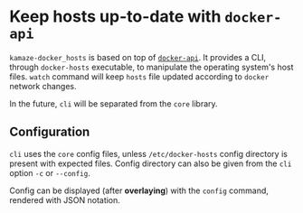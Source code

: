 # Keep hosts up-to-date with ``docker-api``

``kamaze-docker_hosts`` is based on top of [``docker-api``][docker-api].
It provides a CLI, through ``docker-hosts`` executable,
to manipulate the operating system's host files. ``watch`` command will keep
``hosts`` file updated according to ``docker`` network changes.

In the future, ``cli`` will be separated from the ``core`` library.

## Configuration

``cli`` uses the ``core`` config files, unless ``/etc/docker-hosts``
config directory is present with expected files.
Config directory can also be given from the ``cli`` option
``-c`` or ``--config``.

Config can be displayed (after __overlaying__)
with the ``config`` command, rendered with JSON notation.

[docker-api]: https://github.com/swipely/docker-api

